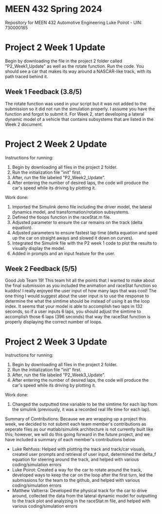 # MEEN 432 Spring 2024
Repository for MEEN 432 Automotive Engineering
Luke Poirot - UIN: 730000185

# Project 2 Week 1 Update
Begin by downloading the file in the project 2 folder called "P2_Week1_Update" as well as the rotate function.
Run the code.
You should see a car that makes its way around a NASCAR-like track, with its path traced behind it.

## Week 1 Feedback (3.8/5)
The rotate function was used in your script but it was not added to the submission so it did not run the simulation properly. I assume you have the function and forgot to submit it. For Week 2, start developing a lateral dynamic model of a vehicle that contains subsystems that are listed in the Week 2 document.

# Project 2 Week 2 Update
Instructions for running:
1. Begin by downloading all files in the project 2 folder.
2. Run the initialization file "init" first.
3. After, run the file labeled "P2_Week2_Update".
4. After entering the number of desired laps, the code will produce the car's speed while its driving by plotting it.

Work done:
1. Imported the Simulink demo file including the driver model, the lateral dynamics model, and transformation/rotation subsystems. 
2. Defined the tloops function in the raceStat.m file.
3. Adjusted parameter to ensure the car remains on the track (delta equation).
4. Adjusted parameters to ensure fastest lap time (delta equation and sped up the car on straight aways and slowed it down on curves).
5. Integrated the Simulink file with the P2 week 1 code to plot the results to visually display the model.
6. Added in prompts and an input feature for the user.

## Week 2 Feedback (5/5)
Good Job Team 19! This team hit all the points that I wanted to make about the final submission as you included the animation and raceStat function so kuddos! I really enjoyed the user input of how many laps that was cool! The one thing I would suggest about the user input is to use the response to determine the what the simtime should be instead of using it as the loop index. It seems that your model is able to accomplish two laps in 132 seconds, so if a user inputs 6 laps, you should adjust the simtime to accomplish those 6 laps (396 seconds) that way the raceStat function is properly displaying the correct number of loops.

# Project 2 Week 3 Update
Instructions for running:
1. Begin by downloading all files in the project 2 folder.
2. Run the initialization file "init" first.
3. After, run the file labeled "P2_Week3_Update".
4. After entering the number of desired laps, the code will produce the car's speed while its driving by plotting it.

Work done:
1. Changed the outputted time variable to be the simtime for each lap from the simulink (previously, it was a recorded real life time for each lap).

Summary of Contributions:
Because we are wrapping up a project this week, we decided to not submit each team member's contributions as seperate files as our matlab/simulink architecture is not currently built like this; however, we will do this going forward in the future project, and we have included a summary of each member's contributions below
- Luke Rehfuss: Helped with plotting the track and track/car visuals, created user prompts and retrieval of user input, determined the delta_f equation for steering around the track, and helped with various coding/simulation errors
- Luke Poirot: Created a way for the car to rotate around the track, developed ways to keep the car on the loop after the first turn, led the submissions for the team to the github, and helped with various coding/simulation errors
- Matthew Valtierra: Developed the physical track for the car to drive around, collected the data from the lateral dynamic model for outputting to the track plot and analyzing in the raceStat.m file, and helped with various coding/simulation errors
